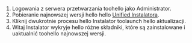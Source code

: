 1. Logowania z serwera przetwarzania toohello jako Administrator.
2. Pobieranie najnowszej wersji hello hello [Unified Instalatora](http://aka.ms/unifiedinstaller).
3. Kliknij dwukrotnie procesu hello Instalator toolaunch hello aktualizacji.
4. Witaj Instalator wykryje hello różne składniki, które są zainstalowane i uaktualnić toohello najnowszej wersji.

